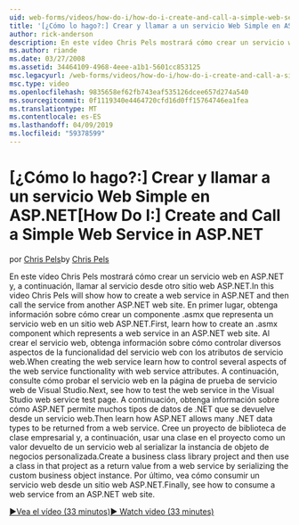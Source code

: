 ```yaml
---
uid: web-forms/videos/how-do-i/how-do-i-create-and-call-a-simple-web-service-in-aspnet
title: '[¿Cómo lo hago?:] Crear y llamar a un servicio Web Simple en ASP.NET | Microsoft Docs'
author: rick-anderson
description: En este vídeo Chris Pels mostrará cómo crear un servicio web en ASP.NET y, a continuación, llamar al servicio desde otro sitio web ASP.NET. En primer lugar, obtenga información sobre cómo crear...
ms.author: riande
ms.date: 03/27/2008
ms.assetid: 34464109-4968-4eee-a1b1-5601cc853125
msc.legacyurl: /web-forms/videos/how-do-i/how-do-i-create-and-call-a-simple-web-service-in-aspnet
msc.type: video
ms.openlocfilehash: 9835658ef62fb743eaf535126dcee657d274a540
ms.sourcegitcommit: 0f1119340e4464720cfd16d0ff15764746ea1fea
ms.translationtype: MT
ms.contentlocale: es-ES
ms.lasthandoff: 04/09/2019
ms.locfileid: "59378599"
---
```

# <a name="how-do-i-create-and-call-a-simple-web-service-in-aspnet"></a><span data-ttu-id="b0ca3-104">[¿Cómo lo hago?:] Crear y llamar a un servicio Web Simple en ASP.NET</span><span class="sxs-lookup"><span data-stu-id="b0ca3-104">[How Do I:] Create and Call a Simple Web Service in ASP.NET</span></span>

<span data-ttu-id="b0ca3-105">por [Chris Pels](https://twitter.com/chrispels)</span><span class="sxs-lookup"><span data-stu-id="b0ca3-105">by [Chris Pels](https://twitter.com/chrispels)</span></span>

<span data-ttu-id="b0ca3-106">En este vídeo Chris Pels mostrará cómo crear un servicio web en ASP.NET y, a continuación, llamar al servicio desde otro sitio web ASP.NET.</span><span class="sxs-lookup"><span data-stu-id="b0ca3-106">In this video Chris Pels will show how to create a web service in ASP.NET and then call the service from another ASP.NET web site.</span></span> <span data-ttu-id="b0ca3-107">En primer lugar, obtenga información sobre cómo crear un componente .asmx que representa un servicio web en un sitio web ASP.NET.</span><span class="sxs-lookup"><span data-stu-id="b0ca3-107">First, learn how to create an .asmx component which represents a web service in an ASP.NET web site.</span></span> <span data-ttu-id="b0ca3-108">Al crear el servicio web, obtenga información sobre cómo controlar diversos aspectos de la funcionalidad del servicio web con los atributos de servicio web.</span><span class="sxs-lookup"><span data-stu-id="b0ca3-108">When creating the web service learn how to control several aspects of the web service functionality with web service attributes.</span></span> <span data-ttu-id="b0ca3-109">A continuación, consulte cómo probar el servicio web en la página de prueba de servicio web de Visual Studio.</span><span class="sxs-lookup"><span data-stu-id="b0ca3-109">Next, see how to test the web service in the Visual Studio web service test page.</span></span> <span data-ttu-id="b0ca3-110">A continuación, obtenga información sobre cómo ASP.NET permite muchos tipos de datos de .NET que se devuelve desde un servicio web.</span><span class="sxs-lookup"><span data-stu-id="b0ca3-110">Then learn how ASP.NET allows many .NET data types to be returned from a web service.</span></span> <span data-ttu-id="b0ca3-111">Cree un proyecto de biblioteca de clase empresarial y, a continuación, usar una clase en el proyecto como un valor devuelto de un servicio web al serializar la instancia de objeto de negocios personalizada.</span><span class="sxs-lookup"><span data-stu-id="b0ca3-111">Create a business class library project and then use a class in that project as a return value from a web service by serializing the custom business object instance.</span></span> <span data-ttu-id="b0ca3-112">Por último, vea cómo consumir un servicio web desde un sitio web ASP.NET.</span><span class="sxs-lookup"><span data-stu-id="b0ca3-112">Finally, see how to consume a web service from an ASP.NET web site.</span></span>

[<span data-ttu-id="b0ca3-113">&#9654;Vea el vídeo (33 minutos)</span><span class="sxs-lookup"><span data-stu-id="b0ca3-113">&#9654; Watch video (33 minutes)</span></span>](https://channel9.msdn.com/Blogs/ASP-NET-Site-Videos/how-do-i-create-and-call-a-simple-web-service-in-aspnet)
